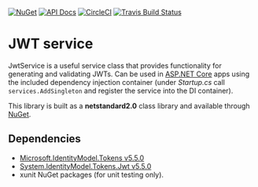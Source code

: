 [![NuGet](https://buildstats.info/nuget/GlitchedPolygons.Services.JwtService)](https://www.nuget.org/packages/GlitchedPolygons.Services.JwtService)
[![API Docs](https://img.shields.io/badge/api-docs-informational)](https://glitchedpolygons.github.io/JwtService/api/GlitchedPolygons.Services.JwtService.html)
[![CircleCI](https://circleci.com/gh/GlitchedPolygons/JwtService.svg?style=shield)](https://circleci.com/gh/GlitchedPolygons/JwtService)
[![Travis Build Status](https://travis-ci.org/GlitchedPolygons/JwtService.svg?branch=master)](https://travis-ci.org/GlitchedPolygons/JwtService)

# JWT service

JwtService is a useful service class that provides functionality for generating and validating JWTs.
Can be used in [ASP.NET Core](https://docs.microsoft.com/en-us/aspnet/core/?view=aspnetcore-2.1) apps using the included dependency injection container (under _Startup.cs_ call `services.AddSingleton` and register the service into the DI container).

This library is built as a **netstandard2.0** class library and available through [NuGet](https://www.nuget.org/packages/GlitchedPolygons.Services.JwtService).

## Dependencies

* [Microsoft.IdentityModel.Tokens v5.5.0](https://www.nuget.org/packages/Microsoft.IdentityModel.Tokens/)
* [System.IdentityModel.Tokens.Jwt v5.5.0](https://www.nuget.org/packages/System.IdentityModel.Tokens.Jwt/)
* xunit NuGet packages (for unit testing only).
